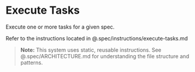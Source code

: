 # Execute Tasks

Execute one or more tasks for a given spec.

Refer to the instructions located in @.spec/instructions/execute-tasks.md

> **Note:** This system uses static, reusable instructions. See @.spec/ARCHITECTURE.md for understanding the file structure and patterns.
